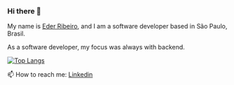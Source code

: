 ### Hi there 👋

My name is [Eder Ribeiro](https://twitter.com/oribeiroeder), and I am a software developer based in São Paulo, Brasil.

As a software developer, my focus was always with backend.

[![Top Langs](https://github-readme-stats.vercel.app/api/top-langs/?username=e-ribeiro&layout=compact)](https://github.com/e-ribeiro/github-readme-stats)


📫 How to reach me: [Linkedin](https://www.linkedin.com/in/ederibeiro/)

<!--
**e-ribeiro/e-ribeiro** is a ✨ _special_ ✨ repository because its `README.md` (this file) appears on your GitHub profile.

Here are some ideas to get you started:

- 🔭 I’m currently working on ...
- 🌱 I’m currently learning ...
- 👯 I’m looking to collaborate on ...
- 🤔 I’m looking for help with ...
- 💬 Ask me about ...
- 📫 How to reach me: ...
- 😄 Pronouns: ...
- ⚡ Fun fact: ...
-->
